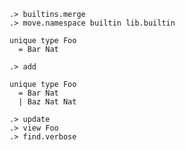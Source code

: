 ```ucm:hide
.> builtins.merge
.> move.namespace builtin lib.builtin
```

```unison
unique type Foo
  = Bar Nat
```

```ucm
.> add
```

```unison
unique type Foo
  = Bar Nat
  | Baz Nat Nat
```

```ucm
.> update
.> view Foo
.> find.verbose
```
